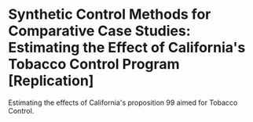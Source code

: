 # Synthetic Control Methods for Comparative Case Studies: Estimating the Effect of California's Tobacco Control Program [Replication]

Estimating the effects of California's proposition 99 aimed for Tobacco Control.
